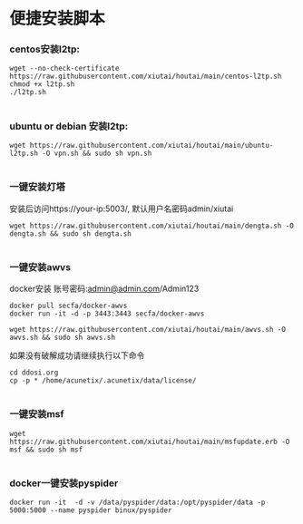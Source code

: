 # 便捷安装脚本

### centos安装l2tp:
```
wget --no-check-certificate https://raw.githubusercontent.com/xiutai/houtai/main/centos-l2tp.sh
chmod +x l2tp.sh
./l2tp.sh
```

#
### ubuntu or debian 安装l2tp:
```
wget https://raw.githubusercontent.com/xiutai/houtai/main/ubuntu-l2tp.sh -O vpn.sh && sudo sh vpn.sh
```
#
### 一键安装灯塔
安装后访问https://your-ip:5003/, 默认用户名密码admin/xiutai
```
wget https://raw.githubusercontent.com/xiutai/houtai/main/dengta.sh -O dengta.sh && sudo sh dengta.sh
```
#
### 一键安装awvs
docker安装  账号密码:admin@admin.com/Admin123
```
docker pull secfa/docker-awvs
docker run -it -d -p 3443:3443 secfa/docker-awvs
```
```
wget https://raw.githubusercontent.com/xiutai/houtai/main/awvs.sh -O awvs.sh && sudo sh awvs.sh
```
如果没有破解成功请继续执行以下命令
```
cd ddosi.org
cp -p * /home/acunetix/.acunetix/data/license/
```
#
### 一键安装msf
```
wget https://raw.githubusercontent.com/xiutai/houtai/main/msfupdate.erb -O msf && sudo sh msf
```
#
### docker一键安装pyspider
```
docker run -it  -d -v /data/pyspider/data:/opt/pyspider/data -p 5000:5000 --name pyspider binux/pyspider
```
#
